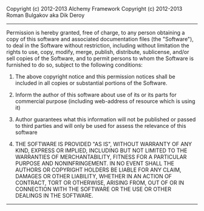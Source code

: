 Copyright (c) 2012-2013 Alchemy Framework
Copyright (c) 2012-2013 Roman Bulgakov aka Dik Deroy

* * * * * * * * * * * * * * * * * * * * * * * * * * * * * * * * * * * * * * * * * * * * * * * * 

Permission is hereby granted, free of charge, to any person obtaining a copy
of this software and associated documentation files (the "Software"), to deal
in the Software without restriction, including without limitation the rights
to use, copy, modify, merge, publish, distribute, sublicense, and/or sell
copies of the Software, and to permit persons to whom the Software is furnished
to do so, subject to the following conditions:

1.	The above copyright notice and this permission notices shall be included in all
	copies or substantial portions of the Software.

2.	Inform the author of this software about use of its or its parts for commercial purpose
	(including web-address of resource which is using it)

3.	Author guarantees what this information will not be published or passed to third parties
	and will only be used for assess the relevance of this software

4.	THE SOFTWARE IS PROVIDED "AS IS", WITHOUT WARRANTY OF ANY KIND, EXPRESS OR
	IMPLIED, INCLUDING BUT NOT LIMITED TO THE WARRANTIES OF MERCHANTABILITY,
	FITNESS FOR A PARTICULAR PURPOSE AND NONINFRINGEMENT. IN NO EVENT SHALL THE
	AUTHORS OR COPYRIGHT HOLDERS BE LIABLE FOR ANY CLAIM, DAMAGES OR OTHER
	LIABILITY, WHETHER IN AN ACTION OF CONTRACT, TORT OR OTHERWISE, ARISING FROM,
	OUT OF OR IN CONNECTION WITH THE SOFTWARE OR THE USE OR OTHER DEALINGS IN
	THE SOFTWARE.
	
* * * * * * * * * * * * * * * * * * * * * * * * * * * * * * * * * * * * * * * * * * * * * * * * 